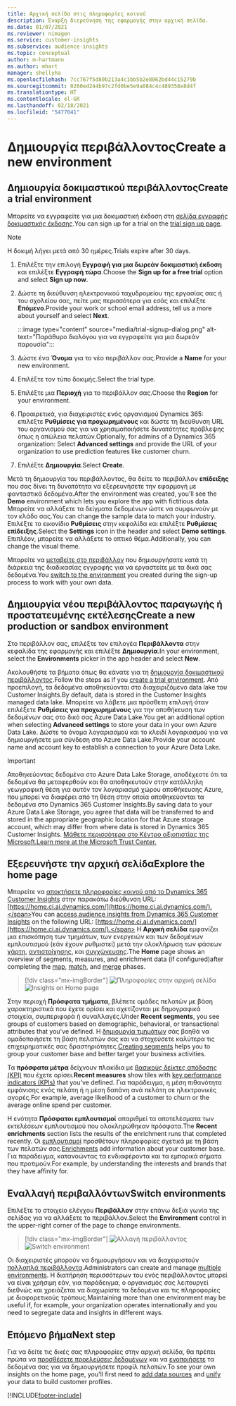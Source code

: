 ```yaml
---
title: Αρχική σελίδα στις πληροφορίες κοινού
description: Έναρξη διερεύνηση της εφαρμογής στην αρχική σελίδα.
ms.date: 01/07/2021
ms.reviewer: nimagen
ms.service: customer-insights
ms.subservice: audience-insights
ms.topic: conceptual
author: m-hartmann
ms.author: mhart
manager: shellyha
ms.openlocfilehash: 7cc767f5d80b213a4c1bb5b2e8062bd44c15279b
ms.sourcegitcommit: 0260ed244b97c2fd0be5e9a084c4c489358e8d4f
ms.translationtype: HT
ms.contentlocale: el-GR
ms.lasthandoff: 02/18/2021
ms.locfileid: "5477041"
---
```

# <a name="create-a-new-environment"></a><span data-ttu-id="5266c-103">Δημιουργία περιβάλλοντος</span><span class="sxs-lookup"><span data-stu-id="5266c-103">Create a new environment</span></span>

## <a name="create-a-trial-environment"></a><span data-ttu-id="5266c-104">Δημιουργία δοκιμαστικού περιβάλλοντος</span><span class="sxs-lookup"><span data-stu-id="5266c-104">Create a trial environment</span></span>

<span data-ttu-id="5266c-105">Μπορείτε να εγγραφείτε για μια δοκιμαστική έκδοση στη [σελίδα εγγραφής δοκιμαστικής έκδοσης](https://dynamics.microsoft.com/get-started/free-trial/?appname=customerinsights).</span><span class="sxs-lookup"><span data-stu-id="5266c-105">You can sign up for a trial on the [trial sign up page](https://dynamics.microsoft.com/get-started/free-trial/?appname=customerinsights).</span></span> 

> [!NOTE]
> <span data-ttu-id="5266c-106">Η δοκιμή λήγει μετά από 30 ημέρες.</span><span class="sxs-lookup"><span data-stu-id="5266c-106">Trials expire after 30 days.</span></span>

1. <span data-ttu-id="5266c-107">Επιλέξτε την επιλογή **Εγγραφή για μια δωρεάν δοκιμαστική έκδοση** και επιλέξτε **Εγγραφή τώρα**.</span><span class="sxs-lookup"><span data-stu-id="5266c-107">Choose the **Sign up for a free trial** option and select **Sign up now**.</span></span>

1. <span data-ttu-id="5266c-108">Δώστε τη διεύθυνση ηλεκτρονικού ταχυδρομείου της εργασίας σας ή του σχολείου σας, πείτε μας περισσότερα για εσάς και επιλέξτε **Επόμενο**.</span><span class="sxs-lookup"><span data-stu-id="5266c-108">Provide your work or school email address, tell us a more about yourself and select **Next**.</span></span>

   :::image type="content" source="media/trial-signup-dialog.png" alt-text="Παράθυρο διαλόγου για να εγγραφείτε για μια δωρεάν παρουσία":::

1. <span data-ttu-id="5266c-110">Δώστε ένα **Όνομα** για το νέο περιβάλλον σας.</span><span class="sxs-lookup"><span data-stu-id="5266c-110">Provide a **Name** for your new environment.</span></span> 

1. <span data-ttu-id="5266c-111">Επιλέξτε τον τύπο δοκιμής.</span><span class="sxs-lookup"><span data-stu-id="5266c-111">Select the trial type.</span></span>

1. <span data-ttu-id="5266c-112">Επιλέξτε μια **Περιοχή** για το περιβάλλον σας.</span><span class="sxs-lookup"><span data-stu-id="5266c-112">Choose the **Region** for your environment.</span></span>

1. <span data-ttu-id="5266c-113">Προαιρετικά, για διαχειριστές ενός οργανισμού Dynamics 365: επιλέξτε **Ρυθμίσεις για προχωρημένους** και δώστε τη διεύθυνση URL του οργανισμού σας για να χρησιμοποιήσετε δυνατότητες πρόβλεψης όπως η απώλεια πελατών.</span><span class="sxs-lookup"><span data-stu-id="5266c-113">Optionally, for admins of a Dynamics 365 organization: Select **Advanced settings** and provide the URL of your organization to use prediction features like customer churn.</span></span>

1. <span data-ttu-id="5266c-114">Επιλέξτε **Δημιουργία**.</span><span class="sxs-lookup"><span data-stu-id="5266c-114">Select **Create**.</span></span> 

<span data-ttu-id="5266c-115">Μετά τη δημιουργία του περιβάλλοντος, θα δείτε το περιβάλλον **επίδειξης** που σας δίνει τη δυνατότητα να εξερευνήσετε την εφαρμογή με φανταστικά δεδομένα.</span><span class="sxs-lookup"><span data-stu-id="5266c-115">After the environment was created, you'll see the **Demo** environment which lets you explore the app with fictitious data.</span></span> <span data-ttu-id="5266c-116">Μπορείτε να αλλάξετε τα δείγματα δεδομένων ώστε να συμφωνούν με τον κλάδο σας.</span><span class="sxs-lookup"><span data-stu-id="5266c-116">You can change the sample data to match your industry.</span></span> <span data-ttu-id="5266c-117">Επιλέξτε το εικονίδιο **Ρυθμίσεις** στην κεφαλίδα και επιλέξτε **Ρυθμίσεις επίδειξης**.</span><span class="sxs-lookup"><span data-stu-id="5266c-117">Select the **Settings** icon in the header and select **Demo settings**.</span></span> <span data-ttu-id="5266c-118">Επιπλέον, μπορείτε να αλλάξετε το οπτικό θέμα.</span><span class="sxs-lookup"><span data-stu-id="5266c-118">Additionally, you can change the visual theme.</span></span> 

<span data-ttu-id="5266c-119">Μπορείτε να [μεταβείτε στο περιβάλλον](#switch-environments) που δημιουργήσατε κατά τη διάρκεια της διαδικασίας εγγραφής για να εργαστείτε με τα δικά σας δεδομένα.</span><span class="sxs-lookup"><span data-stu-id="5266c-119">You [switch to the environment](#switch-environments) you created during the sign-up process to work with your own data.</span></span>

## <a name="create-a-new-production-or-sandbox-environment"></a><span data-ttu-id="5266c-120">Δημιουργία νέου περιβάλλοντος παραγωγής ή προστατευμένης εκτέλεσης</span><span class="sxs-lookup"><span data-stu-id="5266c-120">Create a new production or sandbox environment</span></span>

<span data-ttu-id="5266c-121">Στο περιβάλλον σας, επιλέξτε τον επιλογέα **Περιβάλλοντα** στην κεφαλίδα της εφαρμογής και επιλέξτε **Δημιουργία**.</span><span class="sxs-lookup"><span data-stu-id="5266c-121">In your environment, select the **Environments** picker in the app header and select **New**.</span></span>

<span data-ttu-id="5266c-122">Ακολουθήστε τα βήματα όπως θα κάνατε για τη [δημιουργία δοκιμαστικού περιβάλλοντος](#create-a-trial-environment).</span><span class="sxs-lookup"><span data-stu-id="5266c-122">Follow the steps as if you [create a trial environment](#create-a-trial-environment).</span></span> <span data-ttu-id="5266c-123">Από προεπιλογή, τα δεδομένα αποθηκεύονται στο διαχειριζόμενο data lake του Customer Insights.</span><span class="sxs-lookup"><span data-stu-id="5266c-123">By default, data is stored in the Customer Insights managed data lake.</span></span> <span data-ttu-id="5266c-124">Μπορείτε να λάβετε μια πρόσθετη επιλογή όταν επιλέξετε **Ρυθμίσεις για προχωρημένους** για την αποθήκευση των δεδομένων σας στο δικό σας Azure Data Lake.</span><span class="sxs-lookup"><span data-stu-id="5266c-124">You get an additional option when selecting **Advanced settings** to store your data in your own Azure Data Lake.</span></span> <span data-ttu-id="5266c-125">Δώστε το όνομα λογαριασμού και το κλειδί λογαριασμού για να δημιουργήσετε μια σύνδεση στο Azure Data Lake.</span><span class="sxs-lookup"><span data-stu-id="5266c-125">Provide your account name and account key to establish a connection to your Azure Data Lake.</span></span> 

> [!IMPORTANT]
> <span data-ttu-id="5266c-126">Αποθηκεύοντας δεδομένα στο Azure Data Lake Storage, αποδέχεστε ότι τα δεδομένα θα μεταφερθούν και θα αποθηκευτούν στην κατάλληλη γεωγραφική θέση για αυτόν τον λογαριασμό χώρου αποθήκευσης Azure, που μπορεί να διαφέρει από τη θέση στην οποία αποθηκεύονται τα δεδομένα στο Dynamics 365 Customer Insights.</span><span class="sxs-lookup"><span data-stu-id="5266c-126">By saving data to your Azure Data Lake Storage, you agree that data will be transferred to and stored in the appropriate geographic location for that Azure storage account, which may differ from where data is stored in Dynamics 365 Customer Insights.</span></span> [<span data-ttu-id="5266c-127">Μάθετε περισσότερα στο Κέντρο αξιοπιστίας της Microsoft.</span><span class="sxs-lookup"><span data-stu-id="5266c-127">Learn more at the Microsoft Trust Center.</span></span>](https://www.microsoft.com/trust-center)

## <a name="explore-the-home-page"></a><span data-ttu-id="5266c-128">Εξερευνήστε την αρχική σελίδα</span><span class="sxs-lookup"><span data-stu-id="5266c-128">Explore the home page</span></span>

<span data-ttu-id="5266c-129">Μπορείτε να [αποκτήσετε πληροφορίες κοινού από το Dynamics 365 Customer Insights](https://home.ci.ai.dynamics.com/) στην παρακάτω διεύθυνση URL: [https://home.ci.ai.dynamics.com/](https://home.ci.ai.dynamics.com/).</span><span class="sxs-lookup"><span data-stu-id="5266c-129">You can [access audience insights from Dynamics 365 Customer Insights](https://home.ci.ai.dynamics.com/) on the following URL: [https://home.ci.ai.dynamics.com/](https://home.ci.ai.dynamics.com/).</span></span>
<span data-ttu-id="5266c-130">Η **Αρχική σελίδα** εμφανίζει μια επισκόπηση των τμημάτων, των ενεργειών και των δεδομένων εμπλουτισμού (εάν έχουν ρυθμιστεί) μετά την ολοκλήρωση των φάσεων [χάρτη](map-entities.md), [αντιστοίχησης](match-entities.md), και [συγχώνευσης](merge-entities.md).</span><span class="sxs-lookup"><span data-stu-id="5266c-130">The **Home** page shows an overview of segments, measures, and enrichment data (if configured)after completing the [map](map-entities.md), [match](match-entities.md), and [merge](merge-entities.md) phases.</span></span>

> [!div class="mx-imgBorder"] 
> <span data-ttu-id="5266c-131">![Πληροφορίες στην αρχική σελίδα](media/home-page-insights.png "Πληροφορίες στην αρχική σελίδα")</span><span class="sxs-lookup"><span data-stu-id="5266c-131">![Insights on Home page](media/home-page-insights.png "Insights on Home page")</span></span>

<span data-ttu-id="5266c-132">Στην περιοχή **Πρόσφατα τμήματα**, βλέπετε ομάδες πελατών με βάση χαρακτηριστικά που έχετε ορίσει και σχετίζονται με δημογραφικά στοιχεία, συμπεριφορά ή συναλλαγές.</span><span class="sxs-lookup"><span data-stu-id="5266c-132">Under **Recent segments**, you see groups of customers based on demographic, behavioral, or transactional attributes that you've defined.</span></span> <span data-ttu-id="5266c-133">Η [δημιουργία τμημάτων](segments.md) σάς βοηθά να ομαδοποιήσετε τη βάση πελατών σας και να στοχεύσετε καλύτερα τις επιχειρηματικές σας δραστηριότητες.</span><span class="sxs-lookup"><span data-stu-id="5266c-133">[Creating segments](segments.md) helps you to group your customer base and better target your business activities.</span></span>

<span data-ttu-id="5266c-134">Τα **πρόσφατα μέτρα** δείχνουν πλακίδια με [βασικούς δείκτες απόδοσης (KΡI)](measures.md) που έχετε ορίσει.</span><span class="sxs-lookup"><span data-stu-id="5266c-134">**Recent measures** show tiles with [key performance indicators (KPIs)](measures.md) that you've defined.</span></span> <span data-ttu-id="5266c-135">Για παράδειγμα, η μέση πιθανότητα εμφάνισης ενός πελάτη ή η μέση δαπάνη ανά πελάτη σε ηλεκτρονικές αγορές.</span><span class="sxs-lookup"><span data-stu-id="5266c-135">For example, average likelihood of a customer to churn or the average online spend per customer.</span></span>

<span data-ttu-id="5266c-136">Η ενότητα **Πρόσφατοι εμπλουτισμοί** απαριθμεί τα αποτελέσματα των εκτελέσεων εμπλουτισμού που ολοκληρώθηκαν πρόσφατα.</span><span class="sxs-lookup"><span data-stu-id="5266c-136">The **Recent enrichments** section lists the results of the enrichment runs that completed recently.</span></span> <span data-ttu-id="5266c-137">Οι [εμπλουτισμοί](enrichment-hub.md) προσθέτουν πληροφορίες σχετικά με τη βάση των πελατών σας.</span><span class="sxs-lookup"><span data-stu-id="5266c-137">[Enrichments](enrichment-hub.md) add information about your customer base.</span></span> <span data-ttu-id="5266c-138">Για παράδειγμα, κατανοώντας τα ενδιαφέροντα και τα εμπορικά σήματα που προτιμούν.</span><span class="sxs-lookup"><span data-stu-id="5266c-138">For example, by understanding the interests and brands that they have affinity for.</span></span>

## <a name="switch-environments"></a><span data-ttu-id="5266c-139">Εναλλαγή περιβαλλόντων</span><span class="sxs-lookup"><span data-stu-id="5266c-139">Switch environments</span></span>

<span data-ttu-id="5266c-140">Επιλέξτε το στοιχείο ελέγχου **Περιβάλλον** στην επάνω δεξιά γωνία της σελίδας για να αλλάξετε το περιβάλλον.</span><span class="sxs-lookup"><span data-stu-id="5266c-140">Select the **Environment** control in the upper-right corner of the page to change environments.</span></span>

> [!div class="mx-imgBorder"] 
> <span data-ttu-id="5266c-141">![Αλλαγή περιβάλλοντος](media/home-page-environment-switcher.png "Αλλαγή περιβάλλοντος")</span><span class="sxs-lookup"><span data-stu-id="5266c-141">![Switch environment](media/home-page-environment-switcher.png "Switch environment")</span></span>

<span data-ttu-id="5266c-142">Οι διαχειριστές μπορούν να δημιουργήσουν και να διαχειριστούν [πολλαπλά περιβάλλοντα](manage-environments.md).</span><span class="sxs-lookup"><span data-stu-id="5266c-142">Administrators can create and manage [multiple environments](manage-environments.md).</span></span> <span data-ttu-id="5266c-143">Η διατήρηση περισσότερων του ενός περιβάλλοντος μπορεί να είναι χρήσιμη εάν, για παράδειγμα, ο οργανισμός σας λειτουργεί διεθνώς και χρειάζεται να διαχωρίστε τα δεδομένα και τις πληροφορίες με διαφορετικούς τρόπους.</span><span class="sxs-lookup"><span data-stu-id="5266c-143">Maintaining more than one environment may be useful if, for example, your organization operates internationally and you need to segregate data and insights in different ways.</span></span>

## <a name="next-step"></a><span data-ttu-id="5266c-144">Επόμενο βήμα</span><span class="sxs-lookup"><span data-stu-id="5266c-144">Next step</span></span>

<span data-ttu-id="5266c-145">Για να δείτε τις δικές σας πληροφορίες στην αρχική σελίδα, θα πρέπει πρώτα να [προσθέσετε προελεύσεις δεδομένων](data-sources.md) και να [ενοποιήσετε](data-unification.md) τα δεδομένα σας για να δημιουργήσετε προφίλ πελατών.</span><span class="sxs-lookup"><span data-stu-id="5266c-145">To see your own insights on the home page, you'll first need to [add data sources](data-sources.md) and [unify](data-unification.md) your data to build customer profiles.</span></span>


[!INCLUDE[footer-include](../includes/footer-banner.md)]